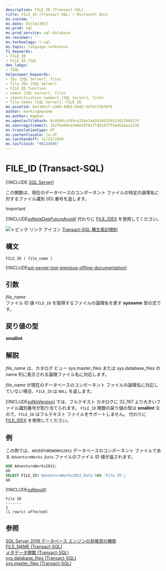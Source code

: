 ```yaml
---
description: FILE_ID (Transact-SQL)
title: FILE_ID (Transact-SQL) | Microsoft Docs
ms.custom: ''
ms.date: 03/14/2017
ms.prod: sql
ms.prod_service: sql-database
ms.reviewer: ''
ms.technology: t-sql
ms.topic: language-reference
f1_keywords:
- FILE_ID
- FILE_ID_TSQL
dev_langs:
- TSQL
helpviewer_keywords:
- IDs [SQL Server], files
- file IDs [SQL Server]
- FILE_ID function
- names [SQL Server], files
- identification numbers [SQL Server], files
- file names [SQL Server], FILE_ID
ms.assetid: 6a7382cf-a360-4d62-b9d2-5d747f56f076
author: markingmyname
ms.author: maghan
ms.openlocfilehash: 9cdd99caf69ce254e1a42d345526515d2fb0472f
ms.sourcegitcommit: 192f6a99e19e66f0f817fdb1977f564b2aaa133b
ms.translationtype: HT
ms.contentlocale: ja-JP
ms.lasthandoff: 11/25/2020
ms.locfileid: "96124695"
---
```

# <a name="file_id-transact-sql"></a>FILE_ID (Transact-SQL)
[!INCLUDE [SQL Server](../../includes/applies-to-version/sqlserver.md)]

この関数は、現在のデータベースのコンポーネント ファイルの特定の論理名に対するファイル識別 (ID) 番号を返します。  
  
> [!IMPORTANT]  
>  [!INCLUDE[ssNoteDepFutureAvoid](../../includes/ssnotedepfutureavoid-md.md)] 代わりに [FILE_IDEX](../../t-sql/functions/file-idex-transact-sql.md) を使用してください。  
  
 ![トピック リンク アイコン](../../database-engine/configure-windows/media/topic-link.gif "トピック リンク アイコン") [Transact-SQL 構文表記規則](../../t-sql/language-elements/transact-sql-syntax-conventions-transact-sql.md)  
  
## <a name="syntax"></a>構文  
  
```syntaxsql  
FILE_ID ( file_name )  
```  
  
[!INCLUDE[sql-server-tsql-previous-offline-documentation](../../includes/sql-server-tsql-previous-offline-documentation.md)]

## <a name="arguments"></a>引数
*file_name*  
ファイル ID 値 `FILE_ID` を取得するファイルの論理名を表す **sysname** 型の式です。  
  
## <a name="return-types"></a>戻り値の型  
**smallint**  
  
## <a name="remarks"></a>解説  
*file_name* は、カタログ ビュー sys.master_files または sys.database_files の name 列に表示される論理ファイル名に対応します。  

*file_name* が現在のデータベースのコンポーネント ファイルの論理名に対応していない場合、`FILE_ID` は `NULL` を返します。
  
[!INCLUDE[ssNoVersion](../../includes/ssnoversion-md.md)] では、フルテキスト カタログに 32,767 より大きいファイル識別番号が割り当てられます。 `FILE_ID` 関数の戻り値の型は **smallint** なので、`FILE_ID` はフルテキスト ファイルをサポートしません。 代わりに [FILE_IDEX](../../t-sql/functions/file-idex-transact-sql.md) を使用してください。  
  
## <a name="examples"></a>例  
この例では、`ADVENTUREWORKS2012` データベースのコンポーネント ファイルである `AdventureWorks_Data` ファイルのファイル ID 値が返されます。  

```sql  
USE AdventureWorks2012;  
GO  
SELECT FILE_ID('AdventureWorks2012_Data')AS 'File ID';  
GO  
```  
  
 [!INCLUDE[ssResult](../../includes/ssresult-md.md)]  
  
```  
File ID   
-------   
1  
(1 row(s) affected)  
```  
  
## <a name="see-also"></a>参照  
 [SQL Server 2016 データベース エンジンの非推奨の機能](../../database-engine/deprecated-database-engine-features-in-sql-server-2016.md)   
 [FILE_NAME &#40;Transact-SQL&#41;](../../t-sql/functions/file-name-transact-sql.md)   
 [メタデータ関数 &#40;Transact-SQL&#41;](../../t-sql/functions/metadata-functions-transact-sql.md)   
 [sys.database_files &#40;Transact-SQL&#41;](../../relational-databases/system-catalog-views/sys-database-files-transact-sql.md)   
 [sys.master_files &#40;Transact-SQL&#41;](../../relational-databases/system-catalog-views/sys-master-files-transact-sql.md)  
  
  
